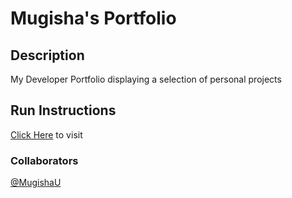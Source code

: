 # Mugisha's Portfolio

## Description

My Developer Portfolio displaying a selection of personal projects

## Run Instructions

[Click Here](https://mugisha-portfolio.netlify.app/) to visit

### Collaborators

[@MugishaU](https://github.com/MugishaU)
